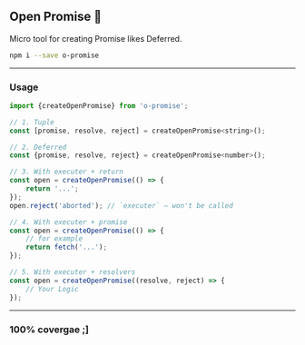 Open Promise 👐
---------------
Micro tool for creating Promise likes Deferred.

```sh
npm i --save o-promise
```

---

### Usage

```js
import {createOpenPromise} from 'o-promise';

// 1. Tuple
const [promise, resolve, reject] = createOpenPromise<string>();

// 2. Deferred
const {promise, resolve, reject} = createOpenPromise<number>();

// 3. With executer + return
const open = createOpenPromise(() => {
	return '...';
});
open.reject('aborted'); // `executer` — won't be called

// 4. With executer + promise
const open = createOpenPromise(() => {
	// for example
	return fetch('...');
});

// 5. With executer + resolvers
const open = createOpenPromise((resolve, reject) => {
	// Your Logic
});
```

---

### 100% covergae ;]